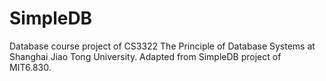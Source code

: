 # SimpleDB
Database course project of CS3322 The Principle of Database Systems at Shanghai Jiao Tong University. Adapted from SimpleDB project of MIT6.830.
